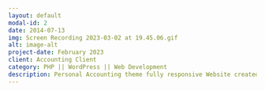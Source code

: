 ```yaml
---
layout: default
modal-id: 2
date: 2014-07-13
img: Screen Recording 2023-03-02 at 19.45.06.gif
alt: image-alt
project-date: February 2023
client: Accounting Client
category: PHP || WordPress || Web Development
description: Personal Accounting theme fully responsive Website created with PHP by Wordpress.
---
```

